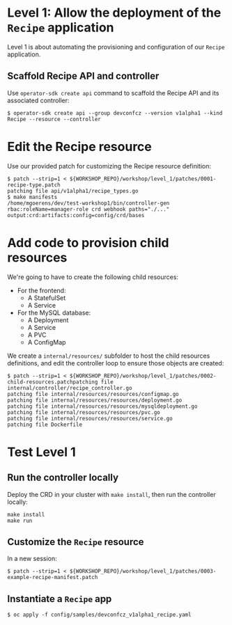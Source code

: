 # Level 1: Allow the deployment of the `Recipe` application

Level 1 is about automating the provisioning and configuration of our `Recipe` application.

## Scaffold Recipe API and controller

Use `operator-sdk create api` command to scaffold the Recipe API and its associated controller:

```shell
$ operator-sdk create api --group devconfcz --version v1alpha1 --kind Recipe --resource --controller
```

# Edit the Recipe resource

Use our provided patch for customizing the Recipe resource definition:

```shell
$ patch --strip=1 < ${WORKSHOP_REPO}/workshop/level_1/patches/0001-recipe-type.patch
patching file api/v1alpha1/recipe_types.go
$ make manifests
/home/mgoerens/dev/test-workshop1/bin/controller-gen rbac:roleName=manager-role crd webhook paths="./..." output:crd:artifacts:config=config/crd/bases
```

# Add code to provision child resources

We're going to have to create the following child resources:
* For the frontend:
  * A StatefulSet
  * A Service
* For the MySQL database:
  * A Deployment
  * A Service
  * A PVC
  * A ConfigMap

We create a `internal/resources/` subfolder to host the child resources definitions, and edit the controller loop to ensure those objects are created:

```shell
$ patch --strip=1 < ${WORKSHOP_REPO}/workshop/level_1/patches/0002-child-resources.patchpatching file internal/controller/recipe_controller.go
patching file internal/resources/resources/configmap.go
patching file internal/resources/resources/deployment.go
patching file internal/resources/resources/mysqldeployment.go
patching file internal/resources/resources/pvc.go
patching file internal/resources/resources/service.go
patching file Dockerfile
```

# Test Level 1

## Run the controller locally

Deploy the CRD in your cluster with `make install`, then run the controller locally:

```shell
make install
make run
```

## Customize the `Recipe` resource

In a new session:

```shell
$ patch --strip=1 < ${WORKSHOP_REPO}/workshop/level_1/patches/0003-example-recipe-manifest.patch 
```

## Instantiate a `Recipe` app

```shell
$ oc apply -f config/samples/devconfcz_v1alpha1_recipe.yaml
```

